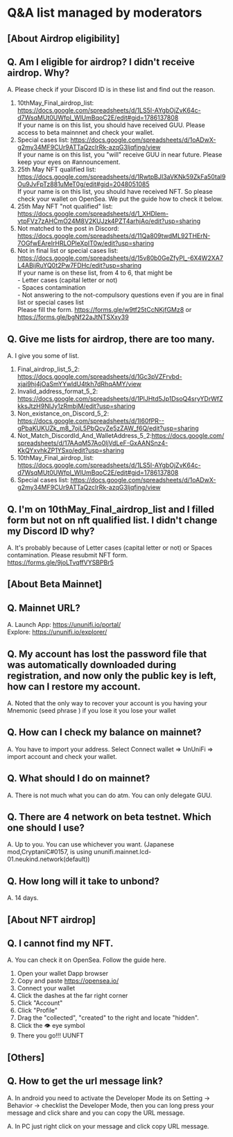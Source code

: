 # Q&A list managed by moderators

## [About Airdrop eligibility]

## Q. Am I eligible for airdrop? I didn't receive airdrop. Why?

A. Please check if your Discord ID is in these list and find out the reason.
   1. 10thMay_Final_airdrop_list: https://docs.google.com/spreadsheets/d/1LS5I-AYgbOjZvK64c-d7WsqMUt0UWfpI_WlUmBqoC2E/edit#gid=1786137808<br>If your name is on this list, you should have received GUU. Please access to beta mainnnet and check your wallet.
   2. Special cases list: https://docs.google.com/spreadsheets/d/1oADwX-g2my34MF9CUr9ATTaQzcIrRk-azqG3ljqfing/view<br>If your name is on this list, you "will" receive GUU in near future. Please keep your eyes on #announcement.
   3. 25th May NFT qualified list: https://docs.google.com/spreadsheets/d/1RwtpBJI3aVKNk59ZkFa50tal9Ou9JvFpTz881uMeT0g/edit#gid=2048051085<br>If your name is on this list, you should have received NFT. So please check your wallet on OpenSea. We put the guide how to check it below.
   4. 25th May NFT "not qualified" list: https://docs.google.com/spreadsheets/d/1_XHDIem-vtpFVz7zAHCmO24M8V2KUJzk4PZT4arhjAo/edit?usp=sharing  
   5. Not matched to the post in Discord: https://docs.google.com/spreadsheets/d/11Qa809twdML92THErN-7OGfwEAreIrHRLOPleXpIT0w/edit?usp=sharing  
   6. Not in final list or special cases list: https://docs.google.com/spreadsheets/d/15v80b0GeZfyPl_-6X4W2XA7L4ABijRuYQ0t2Pw7FDHc/edit?usp=sharing<br>If your name is on these list, from 4 to 6, that might be<br>- Letter cases (capital letter or not)<br>- Spaces contamination<br>- Not answering to the not-compulsory questions even if you are in final list or special cases list<br>Please fill the form. https://forms.gle/w9tf25tCcNKjfGMz8 or https://forms.gle/bgNf22aJtNTSXxy39

## Q. Give me lists for airdrop, there are too many.

A. I give you some of list.
   1. Final_airdrop_list_5_2: https://docs.google.com/spreadsheets/d/1Gc3pVZFrvbd-xjai9hj4jOaSmYYwldU4tkh7dRhqAMY/view
   2. Invalid_address_format_5_2: https://docs.google.com/spreadsheets/d/1PlJHtd5Jp1DsoQ4sryYDrWfZkksJtzH9NIJy1zRmbjM/edit?usp=sharing
   3. Non_existance_on_Discord_5_2: https://docs.google.com/spreadsheets/d/1I60fPR--gPbaKUKUZk_m8_7ojL5PbQcvZe5zZAW_f6Q/edit?usp=sharing
   4. Not_Match_DiscordId_And_WalletAddress_5_2:https://docs.google.com/spreadsheets/d/17AAqM57Ao0IjVdLeF-GxAANSnz4-KkQYxvhkZP1YSxo/edit?usp=sharing
   5. 10thMay_Final_airdrop_list: https://docs.google.com/spreadsheets/d/1LS5I-AYgbOjZvK64c-d7WsqMUt0UWfpI_WlUmBqoC2E/edit#gid=1786137808
   6. Special cases list: https://docs.google.com/spreadsheets/d/1oADwX-g2my34MF9CUr9ATTaQzcIrRk-azqG3ljqfing/view

## Q. I'm on 10thMay_Final_airdrop_list and I filled form but not on nft qualified list. I didn't change my Discord ID why?
A. It's probably because of Letter cases (capital letter or not) or Spaces contamination. Please resubmit NFT form. https://forms.gle/9joLTvqffVYSBPBr5


## [About Beta Mainnet]

## Q. Mainnet URL?

A. Launch App: https://ununifi.io/portal/<br>Explore: https://ununifi.io/explorer/

## Q. My account has lost the password file that was automatically downloaded during registration, and now only the public key is left, how can I restore my account.
A. Noted that the only way to recover your account is you having your Mnemonic (seed phrase ) if you lose it you lose your wallet

## Q. How can I check my balance on mainnet?
A. You have to import your address. Select Connect wallet => UnUniFi => import account and check your wallet.

## Q. What should I do on mainnet?
A. There is not much what you can do atm. You can only delegate GUU.

## Q. There are 4 network on beta testnet. Which one should I use?

A. Up to you. You can use whichever you want. (Japanese mod,CryptaniC#0157, is using ununifi.mainnet.lcd-01.neukind.network(default))

## Q. How long will it take to unbond?

A. 14 days.


## [About NFT airdrop]

## Q. I cannot find my NFT.
A. You can check it on OpenSea. Follow the guide here.
   1. Open your wallet Dapp browser
   2. Copy and paste https://opensea.io/
   3. Connect your wallet
   4. Click the dashes at the far right corner
   5. Click "Account"
   6. Click "Profile"
   7. Drag the "collected", "created" to the right and locate "hidden".
   8. Click the 👁 eye symbol 
   9. There you go!!! UUNFT


## [Others]

## Q. How to get the url message link?
A. In android you need to activate the Developer Mode its on Setting -> Behavior -> checklist the Developer Mode, then you can long press your message and click share and you can copy the URL message.

A. In PC just right click on your message and click copy URL message.
